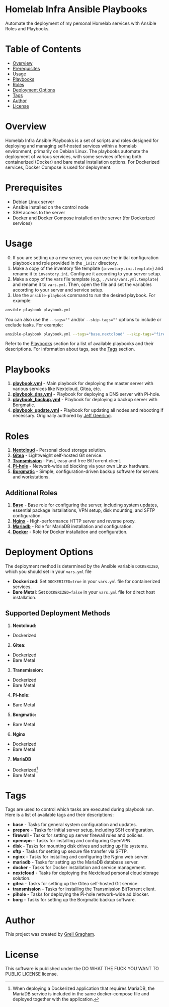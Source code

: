 # Homelab Infra Ansible Playbooks
Automate the deployment of my personal Homelab services with Ansible Roles and Playbooks.

# Table of Contents
- [Overview](#overview)
- [Prerequisites](#prerequisites)
- [Usage](#usage)
- [Playbooks](#playbooks)
- [Roles](#roles)
- [Deployment Options](#deployment-options)
- [Tags](#tags)
- [Author](#author)
- [License](#license)

# Overview
Homelab Infra Ansible Playbooks is a set of scripts and roles designed for deploying and managing self-hosted services within a homelab environment, primarily on Debian Linux. The playbooks automate the deployment of various services, with some services offering both containerized (Docker) and bare metal installation options. For Dockerized services, Docker Compose is used for deployment.

# Prerequisites
* Debian Linux server
* Ansible installed on the control node
* SSH access to the server
* Docker and Docker Compose installed on the server (for Dockerized services)

# Usage
0. If you are setting up a new server, you can use the initial configuration playbook and role provided in the `_init/` directory.
1. Make a copy of the inventory file template (`inventory.ini.template`) and rename it to `inventory.ini`. Configure it according to your server setup.
2. Make a copy of the vars file template (e.g., `./vars/vars.yml.template`) and rename it to `vars.yml`. Then, open the file and set the variables according to your server and service setup.
3. Use the `ansible-playbook` command to run the desired playbook. For example:
```bash
ansible-playbook playbook.yml
```
You can also use the `--tags=""` and/or `--skip-tags=""` options to include or exclude tasks. For example:
```bash
ansible-playbook playbook.yml --tags="base,nextcloud" --skip-tags="firewall"
```
Refer to the [Playbooks](#playbooks) section for a list of available playbooks and their descriptions. For information about tags, see the [Tags](#tags) section.

# Playbooks
1. [**playbook.yml**](./playbook.yml) - Main playbook for deploying the master server with various services like Nextcloud, Gitea, etc.
2. [**playbook_dns.yml**](./playbook_dns.yml) - Playbook for deploying a DNS server with Pi-hole.
3. [**playbook_backup.yml**](./playbook_backup.yml) - Playbook for deploying a backup server with Borgmatic.
4. [**playbook_update.yml**](./playbook_update.yml) - Playbook for updating all nodes and rebooting if necessary. Originally authored by [Jeff Geerling](https://github.com/geerlingguy/pi-cluster/blob/master/upgrade.yml).

# Roles
1. [**Nextcloud**](./roles/nextcloud/README.md) - Personal cloud storage solution.
2. [**Gitea**](./roles/gitea/README.md) - Lightweight self-hosted Git service.
3. [**Transmission**](./roles/transmission/README.md) - Fast, easy and free BitTorrent client.
4. [**Pi-hole**](./roles/pihole/README.md) - Network-wide ad blocking via your own Linux hardware.
5. [**Borgmatic**](./roles/borg/README.md) - Simple, configuration-driven backup software for servers and workstations.

## Additional Roles
1. [**Base**](./roles/base/README.md) - Base role for configuring the server, including system updates, essential package installations, VPN setup, disk mounting, and SFTP configuration.
2. [**Nginx**](./roles/nginx/README.md) - High-performance HTTP server and reverse proxy.
3. [**Mariadb**](./roles/mariadb/README.md) - Role for MariaDB installation and configuration.
4. [**Docker**](./roles/docker/README.md) - Role for Docker installation and configuration.

# Deployment Options
The deployment method is determined by the Ansible variable `DOCKERIZED`, which you should set in your `vars.yml` file
* **Dockerized**: Set `DOCKERIZED=true` in your `vars.yml` file for containerized services.
* **Bare Metal**: Set `DOCKERIZED=false` in your `vars.yml` file for direct host installation.

## Supported Deployment Methods
1. **Nextcloud:**
* Dockerized
2. **Gitea:**
* Dockerized
* Bare Metal
3. **Transmission:**
* Dockerized
* Bare Metal
4. **Pi-hole:**
* Bare Metal
5. **Borgmatic:**
* Bare Metal
6. **Nginx**
* Dockerized
* Bare Metal
7. **MariaDB**
* Dockerized[^1]
* Bare Metal

[^1]: When deploying a Dockerized application that requires MariaDB, the MariaDB service is included in the same docker-compose file and deployed together with the application.

# Tags
Tags are used to control which tasks are executed during playbook run. Here is a list of available tags and their descriptions:
* **base** - Tasks for general system configuration and updates.
* **prepare** - Tasks for initial server setup, including SSH configuration.
* **firewall** - Tasks for setting up server firewall rules and policies.
* **openvpn** - Tasks for installing and configuring OpenVPN.
* **disk** - Tasks for mounting disk drives and setting up file systems.
* **sftp** - Tasks for setting up secure file transfer via SFTP.
* **nginx** - Tasks for installing and configuring the Nginx web server.
* **mariadb** - Tasks for setting up the MariaDB database server.
* **docker** - Tasks for Docker installation and service management.
* **nextcloud** - Tasks for deploying the Nextcloud personal cloud storage solution.
* **gitea** - Tasks for setting up the Gitea self-hosted Git service.
* **transmission** - Tasks for installing the Transmission BitTorrent client.
* **pihole** - Tasks for deploying the Pi-hole network-wide ad blocker.
* **borg** - Tasks for setting up the Borgmatic backup software.

# Author
This project was created by [Grell Gragham](https://github.com/ggragham).

# License
This software is published under the DO WHAT THE FUCK YOU WANT TO PUBLIC LICENSE license.
